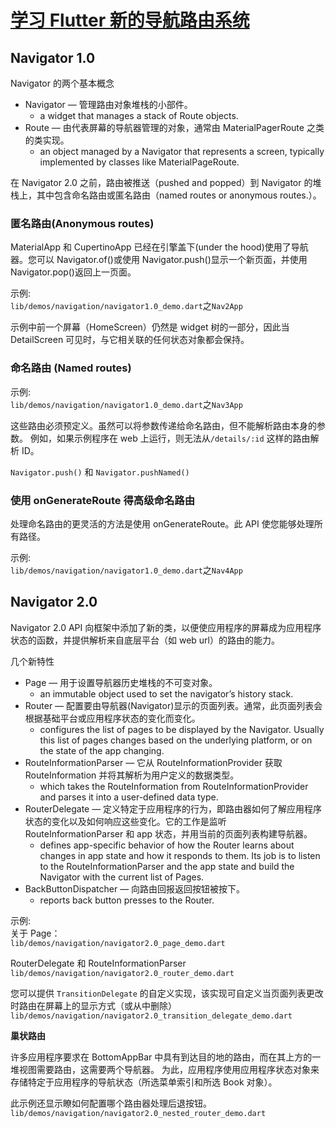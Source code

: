 # [学习 Flutter 新的导航路由系统](https://medium.com/flutter/learning-flutters-new-navigation-and-routing-system-7c9068155ade)

## Navigator 1.0

Navigator 的两个基本概念

- Navigator — 管理路由对象堆栈的小部件。
  - a widget that manages a stack of Route objects.
- Route — 由代表屏幕的导航器管理的对象，通常由 MaterialPagerRoute 之类的类实现。
  - an object managed by a Navigator that represents a screen, typically implemented by classes like MaterialPageRoute.

在 Navigator 2.0 之前，路由被推送（pushed and popped）到 Navigator 的堆栈上，其中包含命名路由或匿名路由（named routes or anonymous routes.）。

### 匿名路由(Anonymous routes)

MaterialApp 和 CupertinoApp 已经在引擎盖下(under the hood)使用了导航器。您可以 Navigator.of()或使用 Navigator.push()显示一个新页面，并使用 Navigator.pop()返回上一页面。

示例:  
`lib/demos/navigation/navigator1.0_demo.dart`之`Nav2App`

示例中前一个屏幕（HomeScreen）仍然是 widget 树的一部分，因此当 DetailScreen 可见时，与它相关联的任何状态对象都会保持。

### 命名路由 (Named routes)

示例:  
`lib/demos/navigation/navigator1.0_demo.dart`之`Nav3App`

这些路由必须预定义。虽然可以将参数传递给命名路由，但不能解析路由本身的参数。
例如，如果示例程序在 web 上运行，则无法从`/details/:id` 这样的路由解析 ID。

`Navigator.push()` 和 `Navigator.pushNamed()`

### 使用 onGenerateRoute 得高级命名路由

处理命名路由的更灵活的方法是使用 onGenerateRoute。此 API 使您能够处理所有路径。

示例:  
`lib/demos/navigation/navigator1.0_demo.dart`之`Nav4App`

## Navigator 2.0

Navigator 2.0 API 向框架中添加了新的类，以便使应用程序的屏幕成为应用程序状态的函数，并提供解析来自底层平台（如 web url）的路由的能力。

几个新特性

- Page — 用于设置导航器历史堆栈的不可变对象。
  - an immutable object used to set the navigator’s history stack.
- Router — 配置要由导航器(Navigator)显示的页面列表。通常，此页面列表会根据基础平台或应用程序状态的变化而变化。
  - configures the list of pages to be displayed by the Navigator. Usually this list of pages changes based on the underlying platform, or on the state of the app changing.
- RouteInformationParser — 它从 RouteInformationProvider 获取 RouteInformation 并将其解析为用户定义的数据类型。
  - which takes the RouteInformation from RouteInformationProvider and parses it into a user-defined data type.
- RouterDelegate — 定义特定于应用程序的行为，即路由器如何了解应用程序状态的变化以及如何响应这些变化。它的工作是监听 RouteInformationParser 和 app 状态，并用当前的页面列表构建导航器。
  - defines app-specific behavior of how the Router learns about changes in app state and how it responds to them. Its job is to listen to the RouteInformationParser and the app state and build the Navigator with the current list of Pages.
- BackButtonDispatcher — 向路由回报返回按钮被按下。
  - reports back button presses to the Router.

示例:  
关于 Page：  
`lib/demos/navigation/navigator2.0_page_demo.dart`

RouterDelegate 和 RouteInformationParser  
`lib/demos/navigation/navigator2.0_router_demo.dart`

您可以提供 `TransitionDelegate` 的自定义实现，该实现可自定义当页面列表更改时路由在屏幕上的显示方式（或从中删除）
`lib/demos/navigation/navigator2.0_transition_delegate_demo.dart`

**巢状路由**

许多应用程序要求在 BottomAppBar 中具有到达目的地的路由，而在其上方的一堆视图需要路由，这需要两个导航器。 为此，应用程序使用应用程序状态对象来存储特定于应用程序的导航状态（所选菜单索引和所选 Book 对象）。

此示例还显示瞭如何配置哪个路由器处理后退按钮。  
 `lib/demos/navigation/navigator2.0_nested_router_demo.dart`
